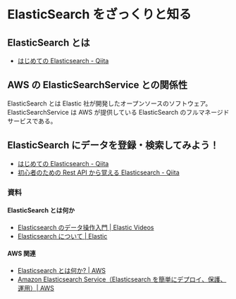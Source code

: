 # ElasticSearch をざっくりと知る

## ElasticSearch とは

-   [はじめての Elasticsearch - Qiita](https://qiita.com/nskydiving/items/1c2dc4e0b9c98d164329)

## AWS の ElasticSearchService との関係性

ElasticSearch とは Elastic 社が開発したオープンソースのソフトウェア。
ElasticSearchService は AWS が提供している ElasticSearch のフルマネージドサービスである。

## ElasticSearch にデータを登録・検索してみよう！

-   [はじめての Elasticsearch - Qiita](https://qiita.com/nskydiving/items/1c2dc4e0b9c98d164329)
-   [初心者のための Rest API から覚える Elasticsearch - Qiita](https://qiita.com/_bsoo/items/d880831e644175782ee0)

### 資料

#### ElasticSearch とは何か

-   [Elasticsearch のデータ操作入門 | Elastic Videos](https://www.elastic.co/jp/webinars/getting-started-elasticsearch)
-   [Elasticsearch について | Elastic](https://www.elastic.co/jp/what-is/elasticsearch)

#### AWS 関連

-   [Elasticsearch とは何か? | AWS](https://aws.amazon.com/jp/elasticsearch-service/the-elk-stack/what-is-elasticsearch/)
-   [Amazon Elasticsearch Service（Elasticsearch を簡単にデプロイ、保護、運用）| AWS](https://aws.amazon.com/jp/elasticsearch-service/)
